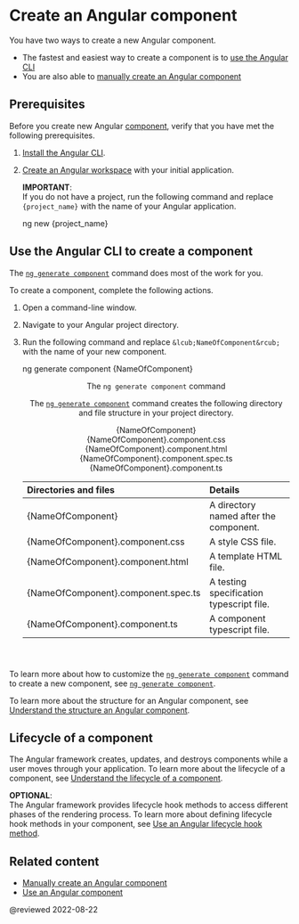 # Create an Angular component

You have two ways to create a new Angular component.

*    The fastest and easiest way to create a component is to [use the Angular CLI][AioGuideComponentCreateUseTheAngularCliToCreateAComponent]
*    You are also able to [manually create an Angular component][AioGuideComponentManualCreate]

## Prerequisites

Before you create new Angular [component][AioGuideGlossaryComponent], verify that you have met the following prerequisites.

1.  [Install the Angular CLI][AioGuideSetupLocalInstallTheAngularCli].
1.  [Create an Angular workspace][AioGuideSetupLocalCreateAWorkspaceAndInitialApplication] with your initial application.

    <div class="alert is-important">

    **IMPORTANT**: <br />
    If you do not have a project, run the following command and replace `{project_name}` with the name of your Angular application.

    <code-example format="shell" header="Create a new project for your Angular application" language="shell">

    ng new &lcub;project_name&rcub;

    </code-example>

    </div>

## Use the Angular CLI to create a component

The [`ng generate component`][AioCliGenerateComponentCommand] command does most of the work for you.

To create a component, complete the following actions.

1.  Open a command-line window.
1.  Navigate to your Angular project directory.
1.  Run the following command and replace `&lcub;NameOfComponent&rcub;` with the name of your new component.

    <code-example format="shell" header="ng generate component command" language="shell">

    ng generate component &lcub;NameOfComponent&rcub;

    </code-example>

    <div class="alert is-helpful">

    <header>The <code>ng generate component</code> command<header>

    The [`ng generate component`][AioCliGenerateComponentCommand] command creates the following directory and file structure in your project directory.

    <div class="filetree">
        <div class="file">
          &lcub;NameOfComponent&rcub;
        </div>
        <div class="children">
            <div class="file">
              &lcub;NameOfComponent&rcub;.component.css
            </div>
            <div class="file">
              &lcub;NameOfComponent&rcub;.component.html
            </div>
            <div class="file">
              &lcub;NameOfComponent&rcub;.component.spec.ts
            </div>
            <div class="file">
              &lcub;NameOfComponent&rcub;.component.ts
            </div>
        </div>
    </div>

    | Directories and files               | Details |
    |:---                                 |:---     |
    | &lcub;NameOfComponent&rcub;                   | A directory named after the component.   |
    | &lcub;NameOfComponent&rcub;.component.css     | A style CSS file.                        |
    | &lcub;NameOfComponent&rcub;.component.html    | A template HTML file.                    |
    | &lcub;NameOfComponent&rcub;.component.spec.ts | A testing specification typescript file. |
    | &lcub;NameOfComponent&rcub;.component.ts      | A component typescript file.             |

    </div>

To learn more about how to customize the [`ng generate component`][AioCliGenerateComponentCommand] command to create a new component, see [`ng generate component`][AioCliGenerateComponentCommand].

To learn more about the structure for an Angular component, see [Understand the structure an Angular component][AioGuideComponentStructure].

</div>

## Lifecycle of a component

The Angular framework creates, updates, and destroys components while a user moves through your application.
To learn more about the lifecycle of a component, see [Understand the lifecycle of a component][AioGuideComponentLifecycleOverview].

<div class="alert is-helpful">

**OPTIONAL**: <br />
The Angular framework provides lifecycle hook methods to access different phases of the rendering process.
To learn more about defining lifecycle hook methods in your component, see [Use an Angular lifecycle hook method][AioGuideComponentUseLifecycleHooks].

</div>

## Related content

*   [Manually create an Angular component][AioGuideComponentManualCreate]
*   [Use an Angular component][AioGuideComponentUse]

<!-- links -->

[AioCliGenerateComponentCommand]: cli/generate#component-command "component - ng generate | CLI | Angular"

[AioGuideComponentManualCreate]: guide/component/component-manual-create "Manually create an Angular component | Angular"

[AioGuideComponentCreateUseTheAngularCliToCreateAComponent]: guide/component/component-create#use-the-angular-cli-to-create-a-component "Use the Angular CLI to create a component - Create an Angular component | Angular"

[AioGuideComponentLifecycleOverview]: guide/component/component-lifecycle-overview "Understand the lifecycle of a component | Angular"

[AioGuideComponentStructure]: guide/component/component-structure "Understand the structure an Angular component | Angular"

[AioGuideComponentUse]: guide/component/component-use "Use an Angular component | Angular"

[AioGuideComponentUseLifecycleHooks]: guide/component/component-use-lifecycle-hooks "Use an Angular lifecycle hook method | Angular"

[AioGuideGlossaryComponent]: guide/glossary#component "component - Glossary | Angular"

[AioGuideSetupLocalCreateAWorkspaceAndInitialApplication]: guide/setup-local#create-a-workspace-and-initial-application "Create a workspace and initial application - Setting up the local environment and workspace | Angular"
[AioGuideSetupLocalInstallTheAngularCli]: guide/setup-local#install-the-angular-cli "Install the Angular CLI - Setting up the local environment and workspace | Angular"

<!-- external links -->

<!-- end links -->

@reviewed 2022-08-22
